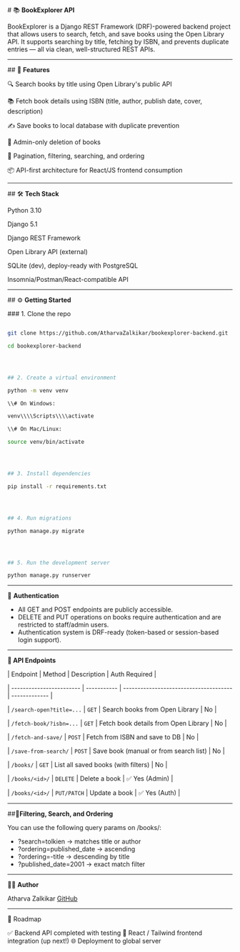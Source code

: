 \# 📚 **BookExplorer API**



BookExplorer is a Django REST Framework (DRF)-powered backend project that allows users to search, fetch, and save books using the Open Library API. It supports searching by title, fetching by ISBN, and prevents duplicate entries — all via clean, well-structured REST APIs.



---



\## 🚀 **Features**



🔍 Search books by title using Open Library's public API

📚 Fetch book details using ISBN (title, author, publish date, cover, description)

✍️ Save books to local database with duplicate prevention

🔐 Admin-only deletion of books

📑 Pagination, filtering, searching, and ordering

📦 API-first architecture for React/JS frontend consumption



---



\## 🛠 **Tech Stack**



Python 3.10

Django 5.1

Django REST Framework

Open Library API (external)

SQLite (dev), deploy-ready with PostgreSQL

Insomnia/Postman/React-compatible API



---



\## ⚙️ **Getting Started**



\### 1. Clone the repo



```bash

git clone https://github.com/AtharvaZalkikar/bookexplorer-backend.git

cd bookexplorer-backend




## 2. Create a virtual environment

python -m venv venv

\\# On Windows:

venv\\\\Scripts\\\\activate

\\# On Mac/Linux:

source venv/bin/activate




## 3. Install dependencies

pip install -r requirements.txt




## 4. Run migrations

python manage.py migrate




## 5. Run the development server

python manage.py runserver 

```



---



🔐 **Authentication**

* All GET and POST endpoints are publicly accessible.
* DELETE and PUT operations on books require authentication and are restricted to staff/admin users.
* Authentication system is DRF-ready (token-based or session-based login support).

---

**🔗 API Endpoints**



| Endpoint                 | Method      | Description                            | Auth Required  |

| ------------------------ | ----------- | -------------------------------------- | -------------  |

| `/search-open?title=...` | `GET`       | Search books from Open Library         | No             |

| `/fetch-book/?isbn=...`  | `GET`       | Fetch book details from Open Library   | No             |

| `/fetch-and-save/`       | `POST`      | Fetch from ISBN and save to DB         | No             |

| `/save-from-search/`     | `POST`      | Save book (manual or from search list) | No             |

| `/books/`                | `GET`       | List all saved books (with filters)    | No             |

| `/books/<id>/`           | `DELETE`    | Delete a book                          | ✅ Yes (Admin) |

| `/books/<id>/`           | `PUT/PATCH` | Update a book                          | ✅ Yes (Auth)  |



---



\##📌**Filtering, Search, and Ordering**



You can use the following query params on /books/:



* ?search=tolkien → matches title or author
* ?ordering=published\_date → ascending
* ?ordering=-title → descending by title
* ?published\_date=2001 → exact match filter

---

🧑‍💻 **Author**

Atharva Zalkikar
[GitHub](https://github.com/AtharvaZalkikar/bookexplorer-backend)

---

📍 Roadmap

✅ Backend API completed with testing
🎨 React / Tailwind frontend integration (up next!)
🌐 Deployment to global server

